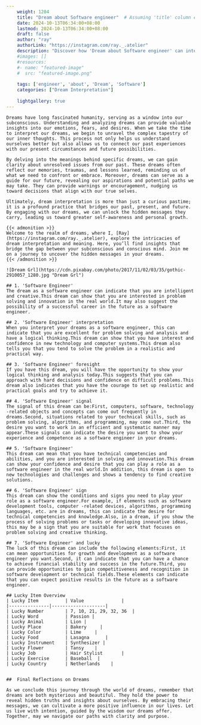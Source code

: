 ```yaml
---
    weight: 1204
    title: "Dream about Software engineer"  # Assuming 'title' column exists
    date: 2024-10-13T06:34:00+08:00
    lastmod: 2024-10-13T06:34:00+08:00
    draft: false
    author: "ray"
    authorLink: "https://instagram.com/ray._.atelier"
    description: "Discover how 'Dream about Software engineer' can interpret your future and uncover its significant meanings in your life."
    #images: []
    #resources:
    #- name: "featured-image"
    #  src: "featured-image.png"
    
    tags: ['engineer', 'about', 'Dream', 'Software']
    categories: ["Dream Interpretation"]
    
    lightgallery: true
---
```

    
    Dreams have long fascinated humanity, serving as a window into our subconscious. Understanding and analyzing dreams can provide valuable insights into our emotions, fears, and desires. When we take the time to interpret our dreams, we begin to unravel the complex tapestry of our inner thoughts. This process not only helps us understand ourselves better but also allows us to connect our past experiences with our present circumstances and future possibilities.
    
    By delving into the meanings behind specific dreams, we can gain clarity about unresolved issues from our past. These dreams often reflect our memories, traumas, and lessons learned, reminding us of what we need to confront or embrace. Moreover, dreams can serve as a guide for our future, revealing our aspirations and potential paths we may take. They can provide warnings or encouragement, nudging us toward decisions that align with our true selves.
    
    Ultimately, dream interpretation is more than just a curious pastime; it is a profound practice that bridges our past, present, and future. By engaging with our dreams, we can unlock the hidden messages they carry, leading us toward greater self-awareness and personal growth.
    
    {{< admonition >}}
    Welcome to the realm of dreams, where I, [Ray](https://instagram.com/ray._.atelier), explore the intricacies of dream interpretation and meaning. Here, you’ll find insights that bridge the gap between your subconscious and conscious mind. Join me on a journey to uncover the hidden messages in your dreams.
    {{< /admonition >}}
    
    ![Dream Grl](https://cdn.pixabay.com/photo/2017/11/02/03/35/gothic-2910057_1280.jpg "Dream Grl")
    
    ## 1. 'Software Engineer'
    The dream as a software engineer can indicate that you are intelligent and creative.This dream can show that you are interested in problem solving and innovation in the real world.It may also suggest the possibility of a successful career in the future as a software engineer.
    
    ## 2. 'Software Engineer' interpretation
    When you interpret your dreams as a software engineer, this can indicate that you are excellent for problem solving and analysis and have a logical thinking.This dream can show that you have interest and confidence in new technology and computer systems.This dream also tells you that you tend to solve the problem in a realistic and practical way.
    
    ## 3. 'Software Engineer' foresight
    If you have this dream, you will have the opportunity to show your logical thinking and analysis today.This suggests that you can approach with hard decisions and confidence on difficult problems.This dream also indicates that you have the courage to set up realistic and practical goals and try to achieve it.
    
    ## 4. 'Software Engineer' signal
    The signal of this dream can be:First, computers, software, technology -related objects and concepts can come out frequently in dreams.Second, situations related to your technical skills, such as problem solving, algorithms, and programming, may come out.Third, the desire you want to work in an efficient and systematic manner may appear.These signals can indicate the desire you want to show your experience and competence as a software engineer in your dreams.
    
    ## 5. 'Software Engineer'
    This dream can mean that you have technical competencies and abilities, and you are interested in solving and innovation.This dream can show your confidence and desire that you can play a role as a software engineer in the real world.In addition, this dream is open to new technologies and challenges and shows a tendency to find creative solutions.
    
    ## 6. 'Software Engineer' sign
    This dream can show the conditions and signs you need to play your role as a software engineer.For example, if elements such as software development tools, computer -related devices, algorithms, programming languages, etc. are in dreams, this can indicate the desire for technical competencies and knowledge.Also, in a dream, if you show the process of solving problems or tasks or developing innovative ideas, this may be a sign that you are suitable for work that focuses on problem solving and creative thinking.
    
    ## 7. 'Software Engineer' and lucky
    The luck of this dream can include the following elements:First, it can mean opportunities for growth and development as a software engineer you want.Second, it can indicate that you can have a chance to achieve financial stability and success in the future.Third, you can provide opportunities to gain competitiveness and recognition in software development or technical fields.These elements can indicate that you can expect positive results in the future as a software engineer.
    
    ## Lucky Item Overview
    | Lucky Item          | Value              |
    |---------------|--------------------|
    | Lucky Number        | 7, 10, 21, 29, 32, 36  |
    | Lucky Word          | Passion |
    | Lucky Animal        | Lion |
    | Lucky Place         | Bakery     |
    | Lucky Color         | Lime     |
    | Lucky Food          | Lasagna      |
    | Lucky Instrument    | Synthesizer |
    | Lucky Flower        | Tansy    |
    | Lucky Job           | Hair Stylist       |
    | Lucky Exercise      | Baseball  |
    | Lucky Country       | Netherlands    |
    
    
    ##  Final Reflections on Dreams
    
    As we conclude this journey through the world of dreams, remember that dreams are both mysterious and beautiful. They hold the power to reveal hidden truths and insights about ourselves. By embracing their messages, we can cultivate a more positive influence in our lives. Let us live with intention, guided by the wisdom our dreams offer. Together, may we navigate our paths with clarity and purpose.
    